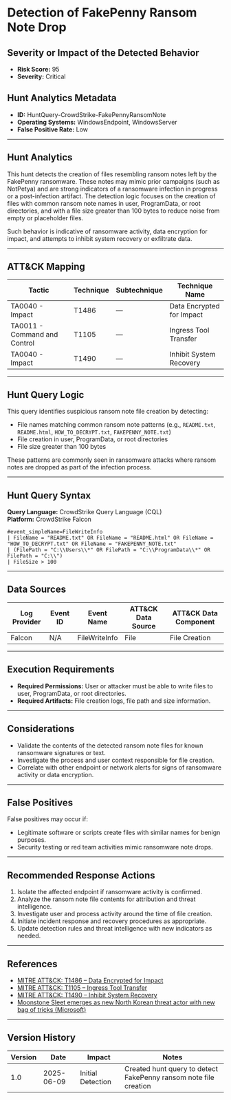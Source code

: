 # Detection of FakePenny Ransom Note Drop

## Severity or Impact of the Detected Behavior
- **Risk Score:** 95
- **Severity:** Critical

## Hunt Analytics Metadata

- **ID:** HuntQuery-CrowdStrike-FakePennyRansomNote
- **Operating Systems:** WindowsEndpoint, WindowsServer
- **False Positive Rate:** Low

---

## Hunt Analytics

This hunt detects the creation of files resembling ransom notes left by the FakePenny ransomware. These notes may mimic prior campaigns (such as NotPetya) and are strong indicators of a ransomware infection in progress or a post-infection artifact. The detection logic focuses on the creation of files with common ransom note names in user, ProgramData, or root directories, and with a file size greater than 100 bytes to reduce noise from empty or placeholder files.

Such behavior is indicative of ransomware activity, data encryption for impact, and attempts to inhibit system recovery or exfiltrate data.

---

## ATT&CK Mapping

| Tactic                        | Technique   | Subtechnique | Technique Name                                         |
|------------------------------|-------------|--------------|--------------------------------------------------------|
| TA0040 - Impact              | T1486       | —            | Data Encrypted for Impact                              |
| TA0011 - Command and Control | T1105       | —            | Ingress Tool Transfer                                  |
| TA0040 - Impact              | T1490       | —            | Inhibit System Recovery                                |

---

## Hunt Query Logic

This query identifies suspicious ransom note file creation by detecting:

- File names matching common ransom note patterns (e.g., `README.txt`, `README.html`, `HOW_TO_DECRYPT.txt`, `FAKEPENNY_NOTE.txt`)
- File creation in user, ProgramData, or root directories
- File size greater than 100 bytes

These patterns are commonly seen in ransomware attacks where ransom notes are dropped as part of the infection process.

---

## Hunt Query Syntax

**Query Language:** CrowdStrike Query Language (CQL)  
**Platform:** CrowdStrike Falcon

```fql
#event_simpleName=FileWriteInfo  
| FileName = "README.txt" OR FileName = "README.html" OR FileName = "HOW_TO_DECRYPT.txt" OR FileName = "FAKEPENNY_NOTE.txt"  
| (FilePath = "C:\\Users\\*" OR FilePath = "C:\\ProgramData\\*" OR FilePath = "C:\\")  
| FileSize > 100  
```

---

## Data Sources

| Log Provider | Event ID | Event Name     | ATT&CK Data Source  | ATT&CK Data Component  |
|--------------|----------|----------------|---------------------|------------------------|
| Falcon       | N/A      | FileWriteInfo  | File                | File Creation          |

---

## Execution Requirements

- **Required Permissions:** User or attacker must be able to write files to user, ProgramData, or root directories.
- **Required Artifacts:** File creation logs, file path and size information.

---

## Considerations

- Validate the contents of the detected ransom note files for known ransomware signatures or text.
- Investigate the process and user context responsible for file creation.
- Correlate with other endpoint or network alerts for signs of ransomware activity or data encryption.

---

## False Positives

False positives may occur if:

- Legitimate software or scripts create files with similar names for benign purposes.
- Security testing or red team activities mimic ransomware note drops.

---

## Recommended Response Actions

1. Isolate the affected endpoint if ransomware activity is confirmed.
2. Analyze the ransom note file contents for attribution and threat intelligence.
3. Investigate user and process activity around the time of file creation.
4. Initiate incident response and recovery procedures as appropriate.
5. Update detection rules and threat intelligence with new indicators as needed.

---

## References

- [MITRE ATT&CK: T1486 – Data Encrypted for Impact](https://attack.mitre.org/techniques/T1486/)
- [MITRE ATT&CK: T1105 – Ingress Tool Transfer](https://attack.mitre.org/techniques/T1105/)
- [MITRE ATT&CK: T1490 – Inhibit System Recovery](https://attack.mitre.org/techniques/T1490/)
- [Moonstone Sleet emerges as new North Korean threat actor with new bag of tricks (Microsoft)](https://www.microsoft.com/en-us/security/blog/2024/05/28/moonstone-sleet-emerges-as-new-north-korean-threat-actor-with-new-bag-of-tricks/)

---

## Version History

| Version | Date       | Impact            | Notes                                                                                      |
|---------|------------|-------------------|--------------------------------------------------------------------------------------------|
| 1.0     | 2025-06-09 | Initial Detection | Created hunt query to detect FakePenny ransom note file creation                            |
